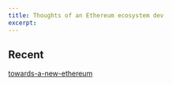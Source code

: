 ```yaml
---
title: Thoughts of an Ethereum ecosystem dev
excerpt:
---
```

## Recent
[towards-a-new-ethereum](towards-a-new-ethereum.md)
